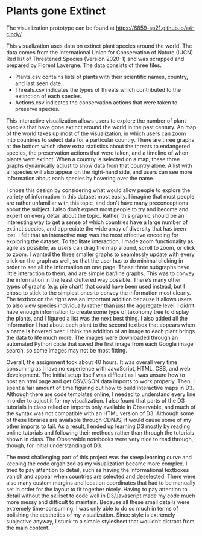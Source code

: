 # Plants gone Extinct
The visualization prototype can be found at https://6859-sp21.github.io/a4-cindy/.

This visualization uses data on extinct plant species around the world. The data comes from the International Union for Conservation of Nature (IUCN) Red list of Threatened Species (Version 2020-1) and was scrapped and prepared by Florent Lavergne.
The data consists of three files. 
- Plants.csv contains lists of plants with their scientific names, country, and last seen date. 
- Threats.csv indicates the types of threats which contributed to the extinction of each species.
- Actions.csv indicates the conservation actions that were taken to preserve species.

This interactive visualization allows users to explore the number of plant species that have gone extinct around the world in the past century. An map of the world takes up most of the visualization, in which users can zoom into countries to select data for a particular country. There are three graphs at the bottom which show extra statistics about the threats to endangered species, the preservation actions that were taken, and a timeline of when plants went extinct. When a country is selected on a map, these three graphs dynamically adjust to show data from that country alone. A list with all species will also appear on the right-hand side, and users can see more information about each species by hovering over the name. 

I chose this design by considering what would allow people to explore the variety of information in this dataset most easily. I imagine that most people are rather unfamiliar with this topic, and don’t have many preconceptions about the subject. I also don’t expect most people to try and become and expert on every detail about the topic. Rather, this graphic should be an interesting way to get a sense of which countries have a large number of extinct species, and appreciate the wide array of diversity that has been lost. I felt that an interactive map was the most effective encoding for exploring the dataset. To facilitate interaction, I made zoom functionality as agile as possible, as users can drag the map around, scroll to zoom, or click to zoom. I wanted the three smaller graphs to seamlessly update with every click on the graph as well, so that the user has to do minimal clicking in order to see all the information on one page. These three subgraphs have little interaction to them, and are simple bar/line graphs. This was to convey the information in the least cluttered way possible. There’s many other types of graphs (e.g. pie chart) that could have been used instead, but I chose to stick to the simplest ones to convey the information most clearly. The textbox on the right was an important addition because it allows users to also view species individually rather than just the aggregate level. I didn’t have enough information to create some type of taxonomy tree to display the plants, and I figured a list was the next best thing. I also added all the information I had about each plant to the second textbox that appears when a name is hovered over. I think the addition of an image to each plant brings the data to life much more. The images were downloaded through an automated Python code that saved the first image from each Google image search, so some images may not be most fitting. 

Overall, the assignment took about 40 hours. It was overall very time consuming as I have no experience with JavaScript, HTML, CSS, and web development. The initial setup itself was difficult as I was unsure how to host an html page and get CSV/JSON data imports to work properly. Then, I spent a fair amount of time figuring out how to build interactive maps in D3. Although there are code templates online, I needed to understand every line in order to adjust it for my visualization. I also found that parts of the D3 tutorials in class relied on imports only available in Observable, and much of the syntax was not compatible with an HTML version of D3. Although some of these libraries are available through CDNJS, it would cause some of my other imports to fail. As a result, I ended up learning D3 mostly by reading online tutorials and following their methods rather than through the tutorials shown in class. The Observable notebooks were very nice to read through, though, for initial understanding of D3.

The most challenging part of this project was the steep learning curve and keeping the code organized as my visualization became more complex. I tried to pay attention to detail, such as having the informational textboxes vanish and appear when countries are selected and deselected. There were also many custom margins and location coordinates that had to be manually set in order for the layout to fit together nicely. Having to pay attention to detail without the skillset to code well in D3/Javascript made my code much more messy and difficult to maintain. Because all these small details were extremely time-consuming, I was only able to do so much in terms of polishing the aesthetics of my visualization. Since style is extremely subjective anyway, I stuck to a simple stylesheet that wouldn’t distract from the main content. 
